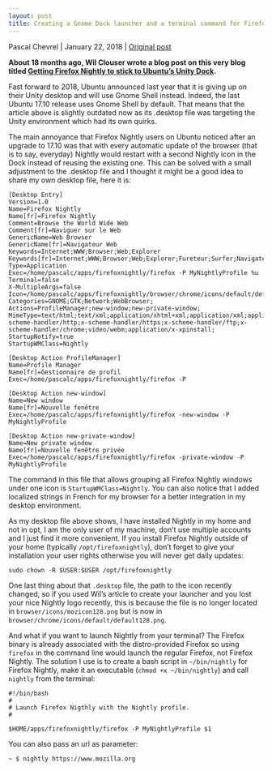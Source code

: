 ```yaml
---
layout: post
title: Creating a Gnome Dock launcher and a terminal command for Firefox Nightly
---
```


Pascal Chevrel | January 22, 2018 | [Original post](https://blog.nightly.mozilla.org/2018/01/22/335/)

**About 18 months ago, Wil Clouser wrote a blog post on this very blog titled [Getting Firefox Nightly to stick to Ubuntu’s Unity Dock](https://blog.nightly.mozilla.org/2016/09/19/getting-firefox-nightly-to-stick-to-ubuntus-unity-dock/).**

Fast forward to 2018, Ubuntu announced last year that it is giving up on their Unity desktop and will use Gnome Shell instead. Indeed,  the last Ubuntu 17.10 release uses Gnome Shell by default. That means that the article above is slightly outdated now as its .desktop file was targeting the Unity environment which had its own quirks.

The main annoyance that Firefox Nightly users on Ubuntu noticed after an upgrade to 17.10 was that with every automatic update of the browser (that is to say, everyday) Nightly would restart with a second Nightly icon in the Dock instead of reusing the existing one. This can be solved with a small adjustment to the .desktop file and I thought it might be a good idea to share my own desktop file, here it is:

```
[Desktop Entry]
Version=1.0
Name=Firefox Nightly
Name[fr]=Firefox Nightly
Comment=Browse the World Wide Web
Comment[fr]=Naviguer sur le Web
GenericName=Web Browser
GenericName[fr]=Navigateur Web
Keywords=Internet;WWW;Browser;Web;Explorer
Keywords[fr]=Internet;WWW;Browser;Web;Explorer;Fureteur;Surfer;Navigateur
Type=Application
Exec=/home/pascalc/apps/firefoxnightly/firefox -P MyNightlyProfile %u
Terminal=false
X-MultipleArgs=false
Icon=/home/pascalc/apps/firefoxnightly/browser/chrome/icons/default/default128.png
Categories=GNOME;GTK;Network;WebBrowser;
Actions=ProfileManager;new-window;new-private-window;
MimeType=text/html;text/xml;application/xhtml+xml;application/xml;application/rss+xml;application/rdf+xml;image/gif;image/jpeg;image/png;x-scheme-handler/http;x-scheme-handler/https;x-scheme-handler/ftp;x-scheme-handler/chrome;video/webm;application/x-xpinstall;
StartupNotify=true
StartupWMClass=Nightly

[Desktop Action ProfileManager]
Name=Profile Manager
Name[fr]=Gestionnaire de profil
Exec=/home/pascalc/apps/firefoxnightly/firefox -P

[Desktop Action new-window]
Name=New window
Name[fr]=Nouvelle fenêtre
Exec=/home/pascalc/apps/firefoxnightly/firefox -new-window -P MyNightlyProfile

[Desktop Action new-private-window]
Name=New private window
Name[fr]=Nouvelle fenêtre privée
Exec=/home/pascalc/apps/firefoxnightly/firefox -private-window -P MyNightlyProfile
```

The command in this file that allows grouping all Firefox Nightly windows under one icon is `StartupWMClass=Nightly`. You can also notice that I added localized strings in French for my browser for a better integration in my desktop environment.

As my desktop file above shows, I have installed Nightly in my home and not in opt, I am the only user of my machine, don’t use multiple accounts and I just find it more convenient. If you install Firefox Nightly outside of your home (typically `/opt/firefoxnightly`), don’t forget to give your installation your user rights otherwise you will never get daily updates:

```
sudo chown -R $USER:$USER /opt/firefoxnightly
```

One last thing about that `.desktop` file, the path to the icon recently changed, so if you used Wil’s article to create your launcher and you lost your nice Nightly logo recently, this is because the file is no longer located in `browser/icons/mozicon128.png` but is now in `browser/chrome/icons/default/default128.png`.

And what if you want to launch Nightly from your terminal? The Firefox binary is already associated with the distro-provided Firefox so using `firefox` in the command line would launch the regular Firefox, not Firefox Nightly. The solution I use is to create a bash script in `~/bin/nightly` for Firefox Nightly, make it an executable (`chmod +x ~/bin/nightly`) and call `nightly` from the terminal:

```
#!/bin/bash
#
# Launch Firefox Nigthly with the Nightly profile.
#

$HOME/apps/firefoxnightly/firefox -P MyNightlyProfile $1
```

You can also pass an url as parameter:

```
~ $ nightly https://www.mozilla.org 
```

